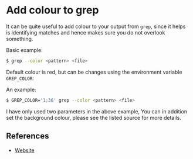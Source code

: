 # Add colour to grep

It can be quite useful to add colour to your output from `grep`, since it helps is identifying matches and hence makes sure you do not overlook something.

Basic example:

```bash
$ grep --color <pattern> <file>
```

Default colour is red, but can be changes using the environment variable `GREP_COLOR`:

An example:

```bash
$ GREP_COLOR='1;36' grep --color <pattern> <file>
```

I have only used two parameters in the above example, You can in addition set the background colour, please see the listed source for more details.

## References

- [Website](http://www.unixcl.com/2009/03/highlight-match-with-color-in-grep.html)
